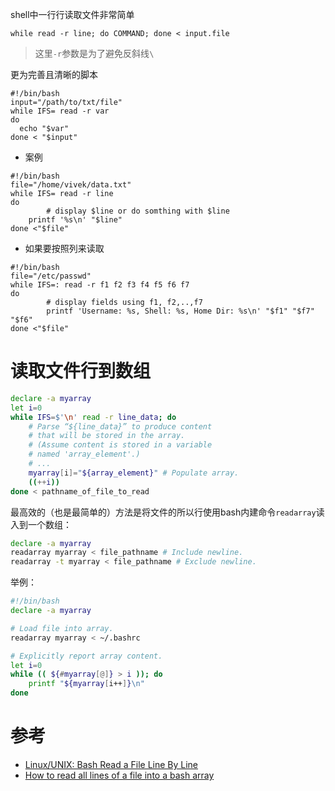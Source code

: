 shell中一行行读取文件非常简单

```
while read -r line; do COMMAND; done < input.file
```

> 这里`-r`参数是为了避免反斜线`\`

更为完善且清晰的脚本

```
#!/bin/bash
input="/path/to/txt/file"
while IFS= read -r var
do
  echo "$var"
done < "$input"
```

* 案例

```
#!/bin/bash
file="/home/vivek/data.txt"
while IFS= read -r line
do
        # display $line or do somthing with $line
	printf '%s\n' "$line"
done <"$file"
```

* 如果要按照列来读取

```
#!/bin/bash
file="/etc/passwd"
while IFS=: read -r f1 f2 f3 f4 f5 f6 f7
do
        # display fields using f1, f2,..,f7
        printf 'Username: %s, Shell: %s, Home Dir: %s\n' "$f1" "$f7" "$f6"
done <"$file"
```

# 读取文件行到数组

```bash
declare -a myarray
let i=0
while IFS=$'\n' read -r line_data; do
    # Parse “${line_data}” to produce content 
    # that will be stored in the array.
    # (Assume content is stored in a variable 
    # named 'array_element'.)
    # ...
    myarray[i]="${array_element}" # Populate array.
    ((++i))
done < pathname_of_file_to_read
```

最高效的（也是最简单的）方法是将文件的所以行使用bash内建命令`readarray`读入到一个数组：

```bash
declare -a myarray
readarray myarray < file_pathname # Include newline.
readarray -t myarray < file_pathname # Exclude newline.
```

举例：

```bash
#!/bin/bash
declare -a myarray

# Load file into array.
readarray myarray < ~/.bashrc

# Explicitly report array content.
let i=0
while (( ${#myarray[@]} > i )); do
    printf "${myarray[i++]}\n"
done
```

# 参考

* [Linux/UNIX: Bash Read a File Line By Line](https://www.cyberciti.biz/faq/unix-howto-read-line-by-line-from-file/)
* [How to read all lines of a file into a bash array](https://peniwize.wordpress.com/2011/04/09/how-to-read-all-lines-of-a-file-into-a-bash-array/)